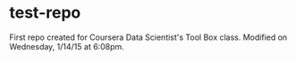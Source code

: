 # test-repo
First repo created for Coursera Data Scientist's Tool Box class.  Modified on Wednesday, 1/14/15 at 6:08pm.
